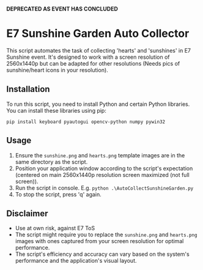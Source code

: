 **DEPRECATED AS EVENT HAS CONCLUDED**
# E7 Sunshine Garden Auto Collector

This script automates the task of collecting 'hearts' and 'sunshines' in E7 Sunshine event. It's designed to work with a screen resolution of 2560x1440p but can be adapted for other resolutions (Needs pics of sunshine/heart icons in your resolution).

## Installation

To run this script, you need to install Python and certain Python libraries. You can install these libraries using pip:

`pip install keyboard pyautogui opencv-python numpy pywin32` 

## Usage

1.  Ensure the `sunshine.png` and `hearts.png` template images are in the same directory as the script.
2.  Position your application window according to the script's expectation (centered on main 2560x1440p resolution screen maximized (not full screen)).
3.  Run the script in console. E.g.  `python .\AutoCollectSunshineGarden.py`
4.  To stop the script, press 'q' again.

## Disclaimer
-   Use at own risk, against E7 ToS
-   The script might require you to replace the `sunshine.png` and `hearts.png` images with ones captured from your screen resolution for optimal performance.
-   The script's efficiency and accuracy can vary based on the system's performance and the application's visual layout. 

